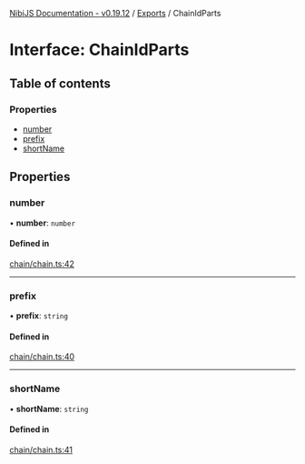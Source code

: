 [NibiJS Documentation - v0.19.12](../intro.md) / [Exports](../modules.md) / ChainIdParts

# Interface: ChainIdParts

## Table of contents

### Properties

- [number](ChainIdParts.md#number)
- [prefix](ChainIdParts.md#prefix)
- [shortName](ChainIdParts.md#shortname)

## Properties

### number

• **number**: `number`

#### Defined in

[chain/chain.ts:42](https://github.com/NibiruChain/ts-sdk/blob/c64b2f8/packages/nibijs/src/chain/chain.ts#L42)

___

### prefix

• **prefix**: `string`

#### Defined in

[chain/chain.ts:40](https://github.com/NibiruChain/ts-sdk/blob/c64b2f8/packages/nibijs/src/chain/chain.ts#L40)

___

### shortName

• **shortName**: `string`

#### Defined in

[chain/chain.ts:41](https://github.com/NibiruChain/ts-sdk/blob/c64b2f8/packages/nibijs/src/chain/chain.ts#L41)

